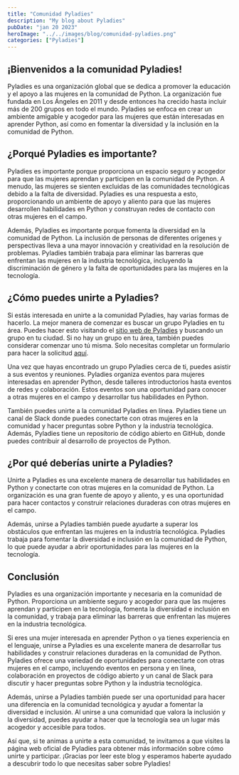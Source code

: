 ```yaml
---
title: "Comunidad Pyladies"
description: "My blog about Pyladies"
pubDate: "jan 20 2023"
heroImage: "../../images/blog/comunidad-pyladies.png"
categories: ["Pyladies"]
---
```


## ¡Bienvenidos a la comunidad Pyladies!

Pyladies es una organización global que se dedica a promover la educación y el
apoyo a las mujeres en la comunidad de Python. La organización fue fundada en
Los Ángeles en 2011 y desde entonces ha crecido hasta incluir más de 200 grupos
en todo el mundo. Pyladies se enfoca en crear un ambiente amigable y acogedor
para las mujeres que están interesadas en aprender Python, así como en fomentar
la diversidad y la inclusión en la comunidad de Python.

## ¿Porqué Pyladies es importante?

Pyladies es importante porque proporciona un espacio seguro y acogedor para que
las mujeres aprendan y participen en la comunidad de Python. A menudo, las
mujeres se sienten excluidas de las comunidades tecnológicas debido a la falta
de diversidad. Pyladies es una respuesta a esto, proporcionando un ambiente de
apoyo y aliento para que las mujeres desarrollen habilidades en Python y
construyan redes de contacto con otras mujeres en el campo.

Además, Pyladies es importante porque fomenta la diversidad en la comunidad de
Python. La inclusión de personas de diferentes orígenes y perspectivas lleva a
una mayor innovación y creatividad en la resolución de problemas. Pyladies
también trabaja para eliminar las barreras que enfrentan las mujeres en la
industria tecnológica, incluyendo la discriminación de género y la falta de
oportunidades para las mujeres en la tecnología.

## ¿Cómo puedes unirte a Pyladies?

Si estás interesada en unirte a la comunidad Pyladies, hay varias formas de
hacerlo. La mejor manera de comenzar es buscar un grupo Pyladies en tu área.
Puedes hacer esto visitando el
[sitio web de Pyladies](https://pyladies.com/locations/) y buscando un grupo en
tu ciudad. Si no hay un grupo en tu área, también puedes considerar comenzar uno
tú misma. Solo necesitas completar un formulario para hacer la solicitud
[aquí](https://docs.google.com/forms/d/e/1FAIpQLSejuE6pgExLylKGn3E4pTiwvCRZPrCJGhAjGoToNcnJ2XX8VA/viewform).

Una vez que hayas encontrado un grupo Pyladies cerca de ti, puedes asistir a sus
eventos y reuniones. Pyladies organiza eventos para mujeres interesadas en
aprender Python, desde talleres introductorios hasta eventos de redes y
colaboración. Estos eventos son una oportunidad para conocer a otras mujeres en
el campo y desarrollar tus habilidades en Python.

También puedes unirte a la comunidad Pyladies en línea. Pyladies tiene un canal
de Slack donde puedes conectarte con otras mujeres en la comunidad y hacer
preguntas sobre Python y la industria tecnológica. Además, Pyladies tiene un
repositorio de código abierto en GitHub, donde puedes contribuir al desarrollo
de proyectos de Python.

## ¿Por qué deberías unirte a Pyladies?

Unirte a Pyladies es una excelente manera de desarrollar tus habilidades en
Python y conectarte con otras mujeres en la comunidad de Python. La organización
es una gran fuente de apoyo y aliento, y es una oportunidad para hacer contactos
y construir relaciones duraderas con otras mujeres en el campo.

Además, unirse a Pyladies también puede ayudarte a superar los obstáculos que
enfrentan las mujeres en la industria tecnológica. Pyladies trabaja para
fomentar la diversidad e inclusión en la comunidad de Python, lo que puede
ayudar a abrir oportunidades para las mujeres en la tecnología.

## Conclusión

Pyladies es una organización importante y necesaria en la comunidad de Python.
Proporciona un ambiente seguro y acogedor para que las mujeres aprendan y
participen en la tecnología, fomenta la diversidad e inclusión en la comunidad,
y trabaja para eliminar las barreras que enfrentan las mujeres en la industria
tecnológica.

Si eres una mujer interesada en aprender Python o ya tienes experiencia en el
lenguaje, unirse a Pyladies es una excelente manera de desarrollar tus
habilidades y construir relaciones duraderas en la comunidad de Python. Pyladies
ofrece una variedad de oportunidades para conectarte con otras mujeres en el
campo, incluyendo eventos en persona y en línea, colaboración en proyectos de
código abierto y un canal de Slack para discutir y hacer preguntas sobre Python
y la industria tecnológica.

Además, unirse a Pyladies también puede ser una oportunidad para hacer una
diferencia en la comunidad tecnológica y ayudar a fomentar la diversidad e
inclusión. Al unirse a una comunidad que valora la inclusión y la diversidad,
puedes ayudar a hacer que la tecnología sea un lugar más acogedor y accesible
para todos.

Así que, si te animas a unirte a esta comunidad, te invitamos a que visites la
página web oficial de Pyladies para obtener más información sobre cómo unirte y
participar. ¡Gracias por leer este blog y esperamos haberte ayudado a descubrir
todo lo que necesitas saber sobre Pyladies!
